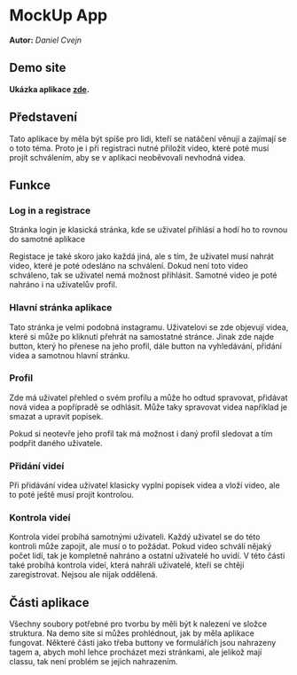 # MockUp App
**Autor:** *Daniel Cvejn*
## Demo site

**Ukázka aplikace [zde](https://pslib-cz.github.io/2020l4web-typography-css-library-DanCvejn/).**

## Představení

Tato aplikace by měla být spíše pro lidi, kteří se natáčení věnují a zajímají se o toto téma. Proto je i při registraci nutné přiložit video, které poté musí projít schválením, aby se v aplikaci neoběvovali nevhodná videa.

## Funkce

### Log in a registrace

Stránka login je klasická stránka, kde se uživatel přihlásí a hodí ho to rovnou do samotné aplikace

Registace je také skoro jako každá jiná, ale s tím, že uživatel musí nahrát video, které je poté odesláno na schválení. Dokud není toto video schváleno, tak se uživatel nemá možnost přihlásit. Samotné video je poté nahráno i na uživatelův profil.

### Hlavní stránka aplikace

Tato stránka je velmi podobná instagramu. Uživatelovi se zde objevují videa, které si může po kliknutí přehrát na samostatné stránce. Jinak zde najde button, který ho přenese na jeho profil, dále button na vyhledávání, přidání videa a samotnou hlavní stránku.

### Profil

Zde má uživatel přehled o svém profilu a může ho odtud spravovat, přidávat nová videa a popřípradě se odhlásit. Může taky spravovat videa například je smazat a upravit popisek.

Pokud si neotevře jeho profil tak má možnost i daný profil sledovat a tím podpřit daného uživatele.

### Přidání videí

Při přidávání videa uživatel klasicky vyplní popisek videa a vloží video, ale to poté ještě musí projít kontrolou.

### Kontrola videí

Kontrola videí probíhá samotnými uživateli. Každý uživatel se do této kontroli může zapojit, ale musí o to požádat. Pokud video schválí nějaký počet lidí, tak je kompletně nahráno a ostatní uživatelé ho uvidí. V této části také probíhá kontrola videí, která nahráli uživatelé, kteří se chtějí zaregistrovat. Nejsou ale nijak oddělená. 


## Části aplikace

Všechny soubory potřebné pro tvorbu by měli být k nalezení ve složce struktura. Na demo site si můžes prohlédnout, jak by měla aplikace fungovat. Některé části jako třeba buttony ve formulářích jsou nahrazeny tagem a, abych mohl lehce procházet mezi stránkami, ale jelikož mají classu, tak není problém se jejich nahrazením.